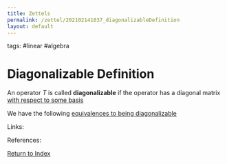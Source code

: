 ```yaml
---
title: Zettels
permalink: /zettel/202102141037_diagonalizableDefinition
layout: default
---
```

tags: #linear #algebra

# Diagonalizable Definition

An operator $T$ is called **diagonalizable** if the operator has a diagonal matrix [with respect to some basis](202102072233_matrixLinearMap)

We have the following [equivalences to being diagonalizable](202102141040_conditionsDiagonalizablity)

Links: 

References: 

[Return to Index](index)
